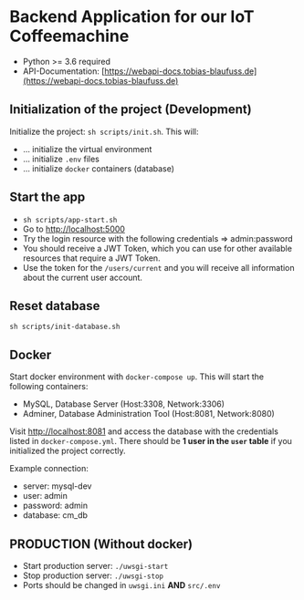 # Backend Application for our IoT Coffeemachine
* Python >= 3.6 required
* API-Documentation: [https://webapi-docs.tobias-blaufuss.de](https://webapi-docs.tobias-blaufuss.de)

## Initialization of the project (Development)
Initialize the project: `sh scripts/init.sh`. This will:
* ... initialize the virtual environment
* ... initialize `.env` files
* ... initialize `docker` containers (database)

## Start the app
* `sh scripts/app-start.sh`
* Go to [http://localhost:5000](http://localhost:5000)
* Try the login resource with the following credentials => admin:password
* You should receive a JWT Token, which you can use for other available resources that require a JWT Token.
* Use the token for the `/users/current` and you will receive all information about the current user account.

## Reset database
`sh scripts/init-database.sh`

## Docker
Start docker environment with `docker-compose up`. This will start the following containers:
* MySQL, Database Server (Host:3308, Network:3306)
* Adminer, Database Administration Tool (Host:8081, Network:8080)

Visit [http://localhost:8081](http://localhost:8081) and access the database with the credentials listed in `docker-compose.yml`. There should be **1 user in the `user` table** if you initialized the project correctly.

Example connection:
* server: mysql-dev
* user: admin
* password: admin
* database: cm_db

## PRODUCTION (Without docker)
* Start production server: `./uwsgi-start`
* Stop production server: `./uwsgi-stop`
* Ports should be changed in `uwsgi.ini` **AND** `src/.env`
